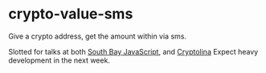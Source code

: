# crypto-value-sms
Give a crypto address, get the amount within via sms.

Slotted for talks at both [South Bay JavaScript](http://meetu.ps/2L2Sqj), and [Cryptolina](http://cryptolina.com/)
Expect heavy development in the next week.
